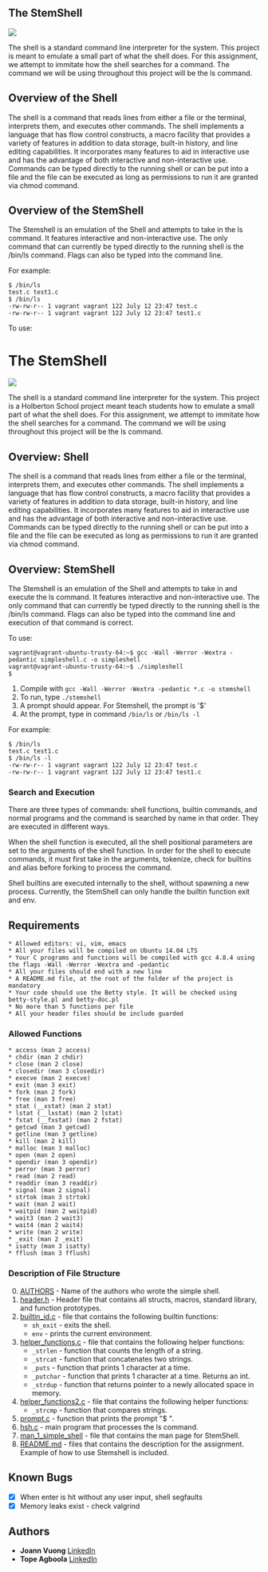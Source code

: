 ## The StemShell

<img src="https://gdcf-0916001bcltd.netdna-ssl.com/wp-content/uploads/2016/08/STEM-illustration.jpg?x18098">

The shell is a standard command line interpreter for the system. This project is meant to emulate a small part of what the shell does. For this assignment, we attempt to immitate how the shell searches for a command. The command we will be using throughout this project will be the ls command.

## Overview of the Shell

The shell is a command that reads lines from either a file or the terminal, interprets them, and executes other commands. The shell implements a language that has flow control constructs, a macro facility that provides a variety of features in addition to data storage, built-in history, and line editing capabilities. It incorporates many features to aid in interactive use and has the advantage of both interactive and non-interactive use. Commands can be typed directly to the running shell or can be put into a file and the file can be executed as long as permissions to run it are granted via chmod command.

## Overview of the StemShell

The Stemshell is an emulation of the Shell and attempts to take in the ls command. It features interactive and non-interactive use. The only command that can currently be typed directly to the running shell is the /bin/ls command. Flags can also be typed into the command line.

For example:

```
$ /bin/ls
test.c test1.c
$ /bin/ls
-rw-rw-r-- 1 vagrant vagrant 122 July 12 23:47 test.c
-rw-rw-r-- 1 vagrant vagrant 122 July 12 23:47 test1.c
```
To use:

# The StemShell

<img src="https://gdcf-0916001bcltd.netdna-ssl.com/wp-content/uploads/2016/08/STEM-illustration.jpg?x18098">

The shell is a standard command line interpreter for the system. This project is a Holberton School project meant teach students how to emulate a small part of what the shell does. For this assignment, we attempt to immitate how the shell searches for a command. The command we will be using throughout this project will be the ls command.

## Overview: Shell

The shell is a command that reads lines from either a file or the terminal, interprets them, and executes other commands. The shell implements a language that has flow control constructs, a macro facility that provides a variety of features in addition to data storage, built-in history, and line editing capabilities. It incorporates many features to aid in interactive use and has the advantage of both interactive and non-interactive use. Commands can be typed directly to the running shell or can be put into a file and the file can be executed as long as permissions to run it are granted via chmod command.

## Overview: StemShell

The Stemshell is an emulation of the Shell and attempts to take in and execute the ls command. It features interactive and non-interactive use. The only command that can currently be typed directly to the running shell is the /bin/ls command. Flags can also be typed into the command line and execution of that command is correct.

To use:

```
vagrant@vagrant-ubuntu-trusty-64:~$ gcc -Wall -Werror -Wextra -pedantic simpleshell.c -o simpleshell
vagrant@vagrant-ubuntu-trusty-64:~$ ./simpleshell
$
```
1. Compile with `gcc -Wall -Werror -Wextra -pedantic *.c -o stemshell`
2. To run, type `./stemshell`
3. A prompt should appear. For Stemshell, the prompt is '$'
4. At the prompt, type in command `/bin/ls` or `/bin/ls -l`

For example:

```
$ /bin/ls
test.c test1.c
$ /bin/ls -l
-rw-rw-r-- 1 vagrant vagrant 122 July 12 23:47 test.c
-rw-rw-r-- 1 vagrant vagrant 122 July 12 23:47 test1.c
```
### Search and Execution
There are three types of commands: shell functions, builtin commands, and normal programs and the command is searched by name in that order. They are executed in different ways.

When the shell function is executed, all the shell positional parameters are set to the arguments of the shell function. In order for the shell to execute commands, it must first take in the arguments, tokenize, check for builtins and alias before forking to process the command.

Shell builtins are executed internally to the shell, without spawning a new process. Currently, the StemShell can only handle the builtin function exit and env.

## Requirements

```
* Allowed editors: vi, vim, emacs
* All your files will be compiled on Ubuntu 14.04 LTS
* Your C programs and functions will be compiled with gcc 4.8.4 using the flags -Wall -Werror -Wextra and -pedantic
* All your files should end with a new line
* A README.md file, at the root of the folder of the project is mandatory
* Your code should use the Betty style. It will be checked using betty-style.pl and betty-doc.pl
* No more than 5 functions per file
* All your header files should be include guarded
```

### Allowed Functions

```
* access (man 2 access)
* chdir (man 2 chdir)
* close (man 2 close)
* closedir (man 3 closedir)
* execve (man 2 execve)
* exit (man 3 exit)
* fork (man 2 fork)
* free (man 3 free)
* stat (__xstat) (man 2 stat)
* lstat (__lxstat) (man 2 lstat)
* fstat (__fxstat) (man 2 fstat)
* getcwd (man 3 getcwd)
* getline (man 3 getline)
* kill (man 2 kill)
* malloc (man 3 malloc)
* open (man 2 open)
* opendir (man 3 opendir)
* perror (man 3 perror)
* read (man 2 read)
* readdir (man 3 readdir)
* signal (man 2 signal)
* strtok (man 3 strtok)
* wait (man 2 wait)
* waitpid (man 2 waitpid)
* wait3 (man 2 wait3)
* wait4 (man 2 wait4)
* write (man 2 write)
* _exit (man 2 _exit)
* isatty (man 3 isatty)
* fflush (man 3 fflush)
```

### Description of File Structure

0. [AUTHORS](AUTHORS) - Name of the authors who wrote the simple shell.
1. [header.h](header.h) - Header file that contains all structs, macros, standard library, and function prototypes.
2. [builtin_id.c](builtin_id.c) - file that contains the following builtin functions:
	* ``sh_exit`` - exits the shell.
	* ``env`` - prints the current environment.
3. [helper_functions.c](helper_functions.c) - file that contains the following helper functions:
	* ``_strlen`` - function that counts the length of a string.
	* ``_strcat`` - function that concatenates two strings.
	* ``_puts`` - function that prints 1 character at a time.
	* ``_putchar`` - function that prints 1 character at a time. Returns an int.
	* ``_strdup`` - function that returns pointer to a newly allocated space in memory.
4. [helper_functions2.c](helper_functions2.c) - file that contains the following helper functions:
	* ``_strcmp`` - function that compares strings.
5. [prompt.c](prompt.c) - function that prints the prompt "$ ".
6. [hsh.c](hsh.c) - main program that processes the ls command.
7. [man_1_simple_shell](man_1_simple_shell) - file that contains the man page for StemShell.
8. [README.md](README.md) - files that contains the description for the assignment. Example of how to use Stemshell is included.

## Known Bugs
- [x] When enter is hit without any user input, shell segfaults
- [x] Memory leaks exist - check valgrind

## Authors
* **Joann Vuong** [LinkedIn](https://www.linkedin.com/in/joann-vuong-954b3220/)
* **Tope Agboola** [LinkedIn](https://www.linkedin.com/in/olatopeagboola/)
